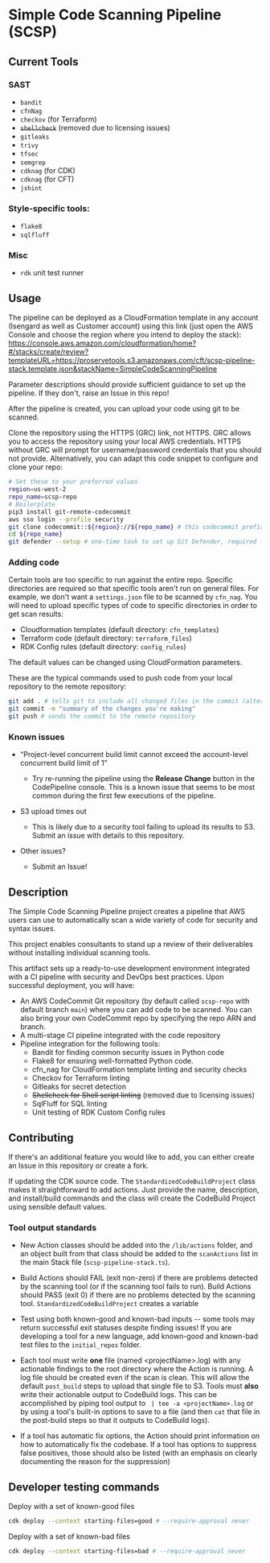 # Simple Code Scanning Pipeline (SCSP)

## Current Tools

### SAST

-   `bandit`
-   `cfnNag`
-   `checkov` (for Terraform)
-   ~~`shellcheck`~~ (removed due to licensing issues)
-   `gitleaks`
-   `trivy`
-   `tfsec`
-   `semgrep`
-   `cdknag` (for CDK)
-   `cdknag` (for CFT)
-   `jshint`

### Style-specific tools:

-   `flake8`
-   `sqlfluff`

### Misc

-   `rdk` unit test runner

## Usage

The pipeline can be deployed as a CloudFormation template in any account
(Isengard as well as Customer account) using this link (just open the AWS
Console and choose the region where you intend to deploy the stack):
https://console.aws.amazon.com/cloudformation/home?#/stacks/create/review?templateURL=https://proservetools.s3.amazonaws.com/cft/scsp-pipeline-stack.template.json&stackName=SimpleCodeScanningPipeline

Parameter descriptions should provide sufficient guidance to set up the
pipeline. If they don't, raise an Issue in this repo!

After the pipeline is created, you can upload your code using git to be scanned.

Clone the repository using the HTTPS (GRC) link, not HTTPS. GRC allows you to
access the repository using your local AWS credentials. HTTPS without GRC will
prompt for username/password credentials that you should not provide.
Alternatively, you can adapt this code snippet to configure and clone your repo:

```bash
# Set these to your preferred values
region=us-west-2
repo_name=scsp-repo
# Boilerplate
pip3 install git-remote-codecommit
aws sso login --profile security
git clone codecommit::${region}://${repo_name} # this codecommit prefixed URL is equivalent to copying the HTTPS (GRC) link from CodeCommit
cd ${repo_name}
git defender --setup # one-time task to set up Git Defender, required for all internal git usage
```

### Adding code

Certain tools are too specific to run against the entire repo. Specific
directories are required so that specific tools aren't run on general files. For
example, we don't want a `settings.json` file to be scanned by `cfn_nag`. You
will need to upload specific types of code to specific directories in order to
get scan results:

-   Cloudformation templates (default directory: `cfn_templates`)
-   Terraform code (default directory: `terraform_files`)
-   RDK Config rules (default directory: `config_rules`)

The default values can be changed using CloudFormation parameters.

These are the typical commands used to push code from your local repository to
the remote repository:

```bash
git add . # tells git to include all changed files in the commit (alternatively, instead of . you can specify file/directory names)
git commit -m "summary of the changes you're making"
git push # sends the commit to the remote repository
```

### Known issues

-   “Project-level concurrent build limit cannot exceed the account-level
    concurrent build limit of 1”

    -   Try re-running the pipeline using the **Release Change** button in the
        CodePipeline console. This is a known issue that seems to be most common
        during the first few executions of the pipeline.

-   S3 upload times out

    -   This is likely due to a security tool failing to upload its results to
        S3. Submit an issue with details to this repository.

-   Other issues?

    -   Submit an Issue!

## Description

The Simple Code Scanning Pipeline project creates a pipeline that AWS users can
use to automatically scan a wide variety of code for security and syntax issues.

This project enables consultants to stand up a review of their deliverables
without installing individual scanning tools.

This artifact sets up a ready-to-use development environment integrated with a
CI pipeline with security and DevOps best practices. Upon successful deployment,
you will have:

-   An AWS CodeCommit Git repository (by default called `scsp-repo` with default
    branch `main`) where you can add code to be scanned. You can also bring your
    own CodeCommit repo by specifying the repo ARN and branch.
-   A multi-stage CI pipeline integrated with the code repository
-   Pipeline integration for the following tools:
    -   Bandit for finding common security issues in Python code
    -   Flake8 for ensuring well-formatted Python code.
    -   cfn_nag for CloudFormation template linting and security checks
    -   Checkov for Terraform linting
    -   Gitleaks for secret detection
    -   ~~Shellcheck for Shell script linting~~ (removed due to licensing issues)
    -   SqlFluff for SQL linting
    -   Unit testing of RDK Custom Config rules

## Contributing

If there's an additional feature you would like to add, you can either create an
Issue in this repository or create a fork.

If updating the CDK source code. The `StandardizedCodeBuildProject` class makes
it straightforward to add actions. Just provide the name, description, and
install/build commands and the class will create the CodeBuild Project using
sensible default values.

### Tool output standards

-   New Action classes should be added into the `/lib/actions` folder, and an
    object built from that class should be added to the `scanActions` list in
    the main Stack file (`scsp-pipeline-stack.ts`).

-   Build Actions should FAIL (exit non-zero) if there are problems detected by
    the scanning tool (or if the scanning tool fails to run). Build Actions
    should PASS (exit 0) if there are no problems detected by the scanning tool.
    `StandardizedCodeBuildProject` creates a variable

-   Test using both known-good and known-bad inputs -- some tools may return
    successful exit statuses despite finding issues! If you are developing a
    tool for a new language, add known-good and known-bad test files to the
    `initial_repos` folder.

-   Each tool must write **one** file (named \<projectName\>.log) with any
    actionable findings to the root directory where the Action is running. A log
    file should be created even if the scan is clean. This will allow the
    default `post_build` steps to upload that single file to S3. Tools must
    **also** write their actionable output to CodeBuild logs. This can be
    accomplished by piping tool output to ` | tee -a <projectName>.log` or by
    using a tool's built-in options to save to a file (and then `cat` that file
    in the post-build steps so that it outputs to CodeBuild logs).

-   If a tool has automatic fix options, the Action should print information on
    how to automatically fix the codebase. If a tool has options to suppress
    false positives, those should also be listed (with an emphasis on clearly
    documenting the reason for the suppression)

## Developer testing commands

Deploy with a set of known-good files

```bash
cdk deploy --context starting-files=good # --require-approval never
```

Deploy with a set of known-bad files

```bash
cdk deploy --context starting-files=bad # --require-approval never
```

